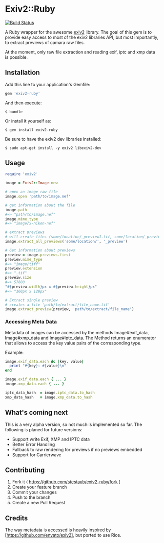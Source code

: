 # Exiv2::Ruby
[![Build Status](https://travis-ci.org/stestaub/exiv2-ruby.svg?branch=master)](https://travis-ci.org/stestaub/exiv2-ruby)

A Ruby wrapper for the awesome [exiv2](http://www.exiv2.org/) library. The goal of this gem is to provide easy access to most of the exiv2 libraries API,
but most importantly, to extract previews of camara raw files.

At the moment, only raw file extraction and reading exif, iptc and xmp data is possible.

## Installation

Add this line to your application's Gemfile:

```ruby
gem 'exiv2-ruby'
```

And then execute:

    $ bundle

Or install it yourself as:

    $ gem install exiv2-ruby

Be sure to have the exiv2 dev libraries installed:

    $ sudo apt-get install -y exiv2 libexiv2-dev

## Usage
```ruby
require 'exiv2'

image = Exiv2::Image.new

# open an image raw file
image.open 'path/to/image.nef'

# get information about the file
image.path
#=> "path/to/image.nef"
image.mime_type
#=> "image/x-nikon-nef"

# extract previews
# will create files (some/location/_preview1.tif, some/location/_preview2.jpg, ...)
image.extract_all_previews('some/location/', '_preview')

# Get information about previews
preview = image.previews.first
preview.mime_type
#=> "image/tiff"
preview.extension
#=> ".tif"
preveiw.size
#=> 57600
"#{preview.width}px x #{preview.height}px"
#=> "160px x 120px"

# Extract single preview
# creates a file 'path/to/extract/file_name.tif'
image.extract_preview(preview, 'path/to/extract/file_name')
```

### Accessing Meta Data
Metadata of images can be accessed by the methods Image#exif_data, Image#xmp_data and Image#iptc_data. The Method returns
an enumerator that allows to access the key value pairs of the corresponding type.

Example:

```ruby
image.exif_data.each do |key, value|
  print "#{key}: #{value}\n"
end

image.exif_data.each { ... }
image.xmp_data.each { ... }

iptc_data_hash  = image.iptc_data.to_hash
xmp_data_hash   = image.xmp_data.to_hash
```

## What's coming next
This is a very alpha version, so not much is implemented so far. The following is planed for future versions:

* Support write Exif, XMP and IPTC data
* Better Error Handling
* Fallback to raw rendering for previews if no previews embedded
* Support for Carrierwave

## Contributing

1. Fork it ( https://github.com/stestaub/exiv2-ruby/fork )
2. Create your feature branch
3. Commit your changes
4. Push to the branch
5. Create a new Pull Request


## Credits
The way metadata is accessed is heavily inspired by [https://github.com/envato/exiv2], but ported to use Rice.